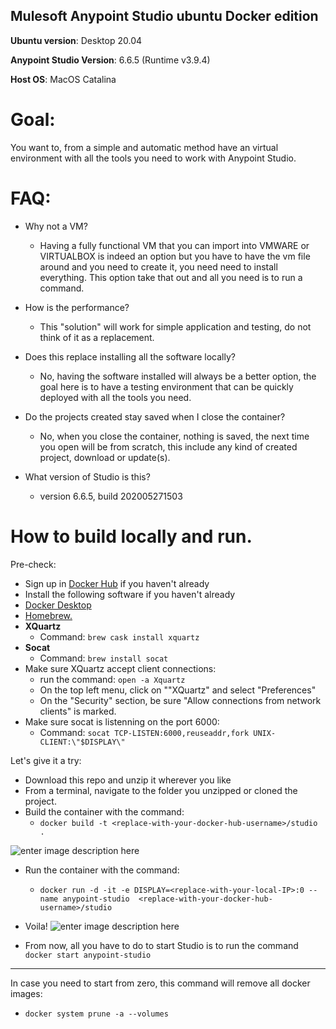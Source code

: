 Mulesoft Anypoint Studio ubuntu Docker edition
---

**Ubuntu version**: Desktop 20.04

**Anypoint Studio Version**: 6.6.5 (Runtime v3.9.4)

**Host OS**: MacOS Catalina



# Goal:

You want to, from a simple and automatic method have an virtual environment with all the tools you need to work with Anypoint Studio.


# FAQ:

 - Why not a VM?
	 - Having a fully functional VM that you can import into VMWARE or VIRTUALBOX is indeed an option but you have to have the vm file around and you need to create it, you need need to install everything. This option take that out and all you need is to run a command.

- How is the performance?
	- This "solution" will work for simple application and testing, do not think of it as a replacement.

- Does this replace installing all the software locally?
	- No, having the software installed will always be a better option, the goal here is to have a testing environment that can be quickly deployed with all the tools you need.

- Do the projects created stay saved when I close the container?
  - No, when you close the container, nothing is saved, the next time you open will be from scratch, this include any kind of created project, download or update(s).

- What version of Studio is this?
  - version 6.6.5, build 202005271503

# How to build locally and run.

Pre-check:

- Sign up in [Docker Hub](https://hub.docker.com/signup) if you haven't already
- Install the following software if you haven't already
 - [Docker Desktop](https://www.docker.com/products/docker-desktop)
 - [Homebrew.](https://docs.brew.sh/Installation)
 - **XQuartz**
   - Command: `brew cask install xquartz`
 - **Socat**
   - Command: `brew install socat`
- Make sure XQuartz accept client connections:
  - run the command: `open -a Xquartz`
  - On the top left menu, click on ""XQuartz" and select "Preferences"
  - On the "Security" section, be sure "Allow connections from network clients" is marked.
- Make sure socat is listenning on the port 6000:
  - Command: `socat TCP-LISTEN:6000,reuseaddr,fork UNIX-CLIENT:\"$DISPLAY\"`

Let's give it a try:
- Download this repo and unzip it wherever you like
- From a terminal, navigate to the folder you unzipped or cloned the project.
- Build the container with the command:
	- `docker build -t <replace-with-your-docker-hub-username>/studio .`

![enter image description here](https://i.imgur.com/juJZTEw.jpg)

- Run the container with the command:
	- `docker run -d -it -e DISPLAY=<replace-with-your-local-IP>:0 --name anypoint-studio  <replace-with-your-docker-hub-username>/studio`

- Voila!
![enter image description here](https://i.imgur.com/Mlj7k4s.jpg)

- From now, all you have to do to start Studio is to run the command `docker start anypoint-studio`
---
In case you need to start from zero, this command will remove all docker images:
 - `docker system prune -a --volumes`

